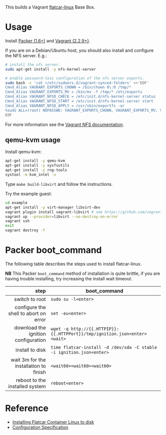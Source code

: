 This builds a Vagrant [flatcar-linux](https://flatcar-linux.org/) Base Box.

# Usage

Install [Packer (1.6+)](https://www.packer.io/) and [Vagrant (2.2.9+)](https://www.vagrantup.com/).

If you are on a Debian/Ubuntu host, you should also install and configure the NFS server. E.g.:

```bash
# install the nfs server.
sudo apt-get install -y nfs-kernel-server

# enable password-less configuration of the nfs server exports.
sudo bash -c 'cat >/etc/sudoers.d/vagrant-synced-folders' <<'EOF'
Cmnd_Alias VAGRANT_EXPORTS_CHOWN = /bin/chown 0\:0 /tmp/*
Cmnd_Alias VAGRANT_EXPORTS_MV = /bin/mv -f /tmp/* /etc/exports
Cmnd_Alias VAGRANT_NFSD_CHECK = /etc/init.d/nfs-kernel-server status
Cmnd_Alias VAGRANT_NFSD_START = /etc/init.d/nfs-kernel-server start
Cmnd_Alias VAGRANT_NFSD_APPLY = /usr/sbin/exportfs -ar
%sudo ALL=(root) NOPASSWD: VAGRANT_EXPORTS_CHOWN, VAGRANT_EXPORTS_MV, VAGRANT_NFSD_CHECK, VAGRANT_NFSD_START, VAGRANT_NFSD_APPLY
EOF
```

For more information see the [Vagrant NFS documentation](https://www.vagrantup.com/docs/synced-folders/nfs.html).

## qemu-kvm usage

Install qemu-kvm:

```bash
apt-get install -y qemu-kvm
apt-get install -y sysfsutils
apt-get install -y rng-tools
systool -m kvm_intel -v
```

Type `make build-libvirt` and follow the instructions.

Try the example guest:

```bash
cd example
apt-get install -y virt-manager libvirt-dev
vagrant plugin install vagrant-libvirt # see https://github.com/vagrant-libvirt/vagrant-libvirt
vagrant up --provider=libvirt --no-destroy-on-error
vagrant ssh
exit
vagrant destroy -f
```

# Packer boot_command

The following table describes the steps used to install flatcar-linux.

**NB** This Packer `boot_command` method of installation is quite brittle, if you are having trouble installing, try increasing the install wait timeout.

| step                                   | boot_command                                                                    |
|---------------------------------------:|---------------------------------------------------------------------------------|
| switch to root                         | `sudo su -l<enter>`                                                             |
| configure the shell to abort on error  | `set -eu<enter>`                                                                |
| download the ignition configuration    | `wget -q http://{{.HTTPIP}}:{{.HTTPPort}}/tmp/ignition.json<enter><wait>`       |
| install to disk                        | `time flatcar-install -d /dev/sda -C stable -i ignition.json<enter>`            |
| wait 3m for the installation to finish | `<wait60><wait60><wait60>`                                                      |
| reboot to the installed system         | `reboot<enter>`                                                                 |

# Reference

* [Installing Flatcar Container Linux to disk](https://docs.flatcar-linux.org/os/installing-to-disk/)
* [Configuration Specification](https://docs.flatcar-linux.org/container-linux-config-transpiler/doc/configuration/)
